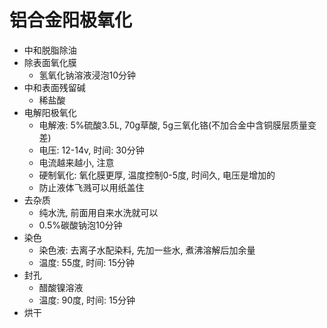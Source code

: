 
# 铝合金阳极氧化

- 中和脱脂除油
- 除表面氧化膜
  - 氢氧化钠溶液浸泡10分钟
- 中和表面残留碱
  - 稀盐酸
- 电解阳极氧化
  - 电解液: 5%硫酸3.5L, 70g草酸, 5g三氧化铬(不加合金中含铜膜层质量变差)
  - 电压: 12-14v, 时间: 30分钟
  - 电流越来越小, 注意
  - 硬制氧化: 氧化膜更厚, 温度控制0-5度, 时间久, 电压是增加的
  - 防止液体飞溅可以用纸盖住
- 去杂质
  - 纯水洗, 前面用自来水洗就可以
  - 0.5%碳酸钠泡10分钟
- 染色
  - 染色液: 去离子水配染料, 先加一些水, 煮沸溶解后加余量
  - 温度: 55度, 时间: 15分钟
- 封孔
  - 醋酸镍溶液
  - 温度: 90度, 时间: 15分钟
- 烘干